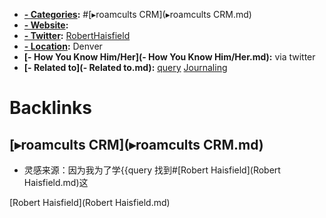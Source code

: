 - **[- Categories](- Categories.md):** #[▸roamcults CRM](▸roamcults CRM.md)
- **[- Website](- Website.md):**
- **[- Twitter](- Twitter.md):** [RobertHaisfield](https://twitter.com/RobertHaisfield)
- **[- Location](- Location.md):** Denver
- **[- How You Know Him/Her](- How You Know Him/Her.md):** via twitter
- **[- Related to](- Related to.md):** [query](query.md) [Journaling](Journaling.md)

# Backlinks
## [▸roamcults CRM](▸roamcults CRM.md)
- 灵感来源：因为我为了学{{query 找到#[Robert Haisfield](Robert Haisfield.md)这

[Robert Haisfield](Robert Haisfield.md)

